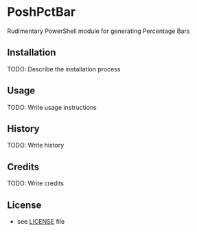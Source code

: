 # PoshPctBar
Rudimentary PowerShell module for generating Percentage Bars

## Installation
TODO: Describe the installation process

## Usage
TODO: Write usage instructions

## History
TODO: Write history

## Credits
TODO: Write credits

## License
* see [LICENSE](LICENSE) file
